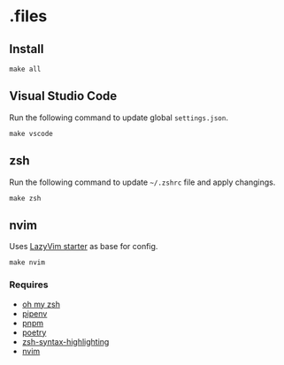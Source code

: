 # .files

## Install

```shell
make all
```

## Visual Studio Code

Run the following command to update global `settings.json`.

```shell
make vscode
```

## zsh

Run the following command to update `~/.zshrc` file and apply changings. 

```shell
make zsh
```

## nvim

Uses [LazyVim starter](https://github.com/LazyVim/starter) as base for config.

```shell
make nvim
```

### Requires

* [oh my zsh](https://ohmyz.sh/)
* [pipenv](https://pipenv.pypa.io/)
* [pnpm](https://pnpm.io/)
* [poetry](https://python-poetry.org/)
* [zsh-syntax-highlighting](https://github.com/zsh-users/zsh-syntax-highlighting)
* [nvim](https://neovim.io/)
